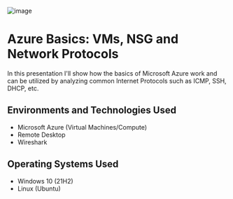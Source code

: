 <p align="center">

  ![image](https://github.com/DsosaH/AzureBasics/assets/148100125/3f070720-1865-41e2-a61e-b398010aeb00)

</p>
<h1>Azure Basics: VMs, NSG and Network Protocols</h1>
In this presentation I'll show how the basics of Microsoft Azure work and can be utilized by analyzing common Internet Protocols such as ICMP, SSH, DHCP, etc.<br />

<h2>Environments and Technologies Used</h2>

- Microsoft Azure (Virtual Machines/Compute)
- Remote Desktop
- Wireshark

<h2>Operating Systems Used </h2>

- Windows 10</b> (21H2)
- Linux (Ubuntu)</br>
